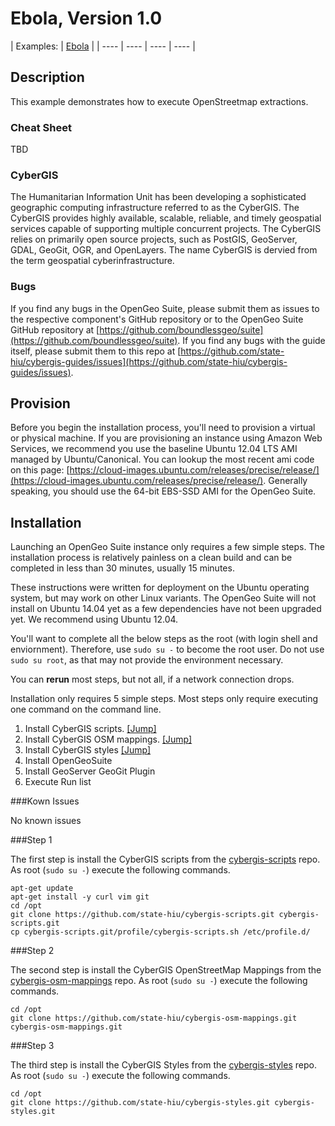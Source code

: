 Ebola, Version 1.0
================

| Examples: | [Ebola](https://github.com/state-hiu/cybergis-scripts/blob/master/examples/ebola/) |
| ---- |  ---- | ---- | ---- |

## Description

This example demonstrates how to execute OpenStreetmap extractions.

### Cheat Sheet
TBD

### CyberGIS
The Humanitarian Information Unit has been developing a sophisticated geographic computing infrastructure referred to as the CyberGIS. The CyberGIS provides highly available, scalable, reliable, and timely geospatial services capable of supporting multiple concurrent projects.  The CyberGIS relies on primarily open source projects, such as PostGIS, GeoServer, GDAL, GeoGit, OGR, and OpenLayers.  The name CyberGIS is dervied from the term geospatial cyberinfrastructure.

### Bugs

If you find any bugs in the OpenGeo Suite, please submit them as issues to the respective component's GitHub repository or to the OpenGeo Suite GitHub repository at [https://github.com/boundlessgeo/suite](https://github.com/boundlessgeo/suite).  If you find any bugs with the guide itself, please submit them to this repo at [https://github.com/state-hiu/cybergis-guides/issues](https://github.com/state-hiu/cybergis-guides/issues).

## Provision

Before you begin the installation process, you'll need to provision a virtual or physical machine.  If you are provisioning an instance using Amazon Web Services, we recommend you use the baseline Ubuntu 12.04 LTS AMI managed by Ubuntu/Canonical.  You can lookup the most recent ami code on this page: [https://cloud-images.ubuntu.com/releases/precise/release/](https://cloud-images.ubuntu.com/releases/precise/release/).  Generally speaking, you should use the 64-bit EBS-SSD AMI for the OpenGeo Suite.

## Installation

Launching an OpenGeo Suite instance only requires a few simple steps.  The installation process is relatively painless on a clean build and can be completed in less than 30 minutes, usually 15 minutes.

These instructions were written for deployment on the Ubuntu operating system, but may work on other Linux variants.  The OpenGeo Suite will not install on Ubuntu 14.04 yet as a few dependencies have not been upgraded yet.  We recommend using Ubuntu 12.04.

You'll want to complete all the below steps as the root (with login shell and enviornment).  Therefore, use `sudo su -` to become the root user.  Do not use `sudo su root`, as that may not provide the environment necessary.

You can **rerun** most steps, but not all, if a network connection drops.

Installation only requires 5 simple steps.  Most steps only require executing one command on the command line.

1. Install CyberGIS scripts.  [[Jump]](#step-1)
2. Install CyberGIS OSM mappings. [[Jump]](#step-2)
3. Install CyberGIS styles [[Jump]](#step-3)
4. Install OpenGeoSuite
5. Install GeoServer GeoGit Plugin
6. Execute Run list

###Kown Issues

No known issues

###Step 1

The first step is install the CyberGIS scripts from the [cybergis-scripts](https://github.com/state-hiu/cybergis-scripts) repo.  As root (`sudo su -`) execute the following commands.

```
apt-get update
apt-get install -y curl vim git
cd /opt
git clone https://github.com/state-hiu/cybergis-scripts.git cybergis-scripts.git
cp cybergis-scripts.git/profile/cybergis-scripts.sh /etc/profile.d/
```

###Step 2

The second step is install the CyberGIS OpenStreetMap Mappings from the [cybergis-osm-mappings](https://github.com/state-hiu/cybergis-osm-mappings) repo.  As root (`sudo su -`) execute the following commands.

```
cd /opt
git clone https://github.com/state-hiu/cybergis-osm-mappings.git cybergis-osm-mappings.git
```

###Step 3

The third step is install the CyberGIS Styles from the [cybergis-styles](https://github.com/state-hiu/cybergis-styles) repo.  As root (`sudo su -`) execute the following commands.

```
cd /opt
git clone https://github.com/state-hiu/cybergis-styles.git cybergis-styles.git
```





